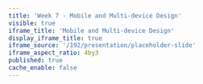 ```yaml
---
title: 'Week 7 - Mobile and Multi-device Design'
visible: true
iframe_title: 'Mobile and Multi-device Design'
display_iframe_title: true
iframe_source: '/192/presentation/placeholder-slide'
iframe_aspect_ratio: 4by3
published: true
cache_enable: false
---
```

